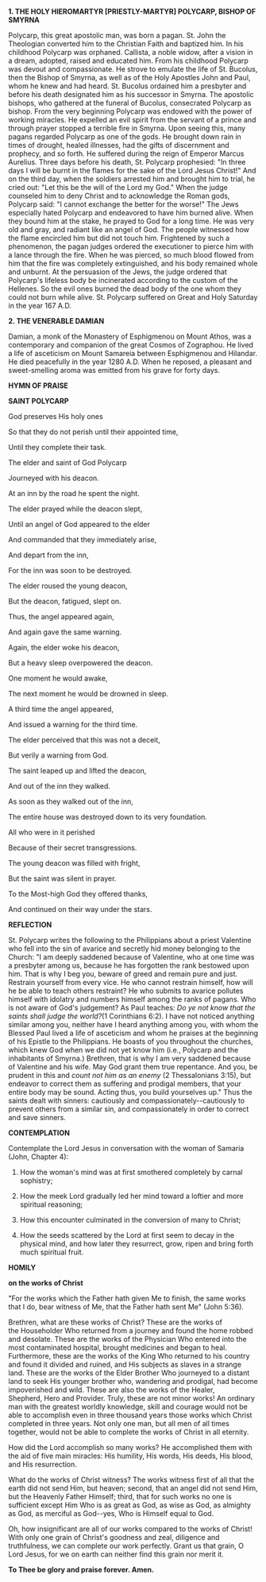
**1. THE HOLY HIEROMARTYR [PRIESTLY-MARTYR] POLYCARP, BISHOP OF SMYRNA**

Polycarp, this great apostolic man, was born a pagan. St. John the Theologian converted him to the Christian Faith and baptized him. In his childhood Polycarp was orphaned. Callista, a noble widow, after a vision in a dream, adopted, raised and educated him. From his childhood Polycarp was devout and compassionate. He strove to emulate the life of St. Bucolus, then the Bishop of Smyrna, as well as of the Holy Apostles John and Paul, whom he knew and had heard. St. Bucolus ordained him a presbyter and before his death designated him as his successor in Smyrna. The apostolic bishops, who gathered at the funeral of Bucolus, consecrated Polycarp as bishop. From the very beginning Polycarp was endowed with the power of working miracles. He expelled an evil spirit from the servant of a prince and through prayer stopped a terrible fire in Smyrna. Upon seeing this, many pagans regarded Polycarp as one of the gods. He brought down rain in times of drought, healed illnesses, had the gifts of discernment and prophecy, and so forth. He suffered during the reign of Emperor Marcus Aurelius. Three days before his death, St. Polycarp prophesied: "In three days I will be burnt in the flames for the sake of the Lord Jesus Christ!" And on the third day, when the soldiers arrested him and brought him to trial, he cried out: "Let this be the will of the Lord my God." When the judge counseled him to deny Christ and to acknowledge the Roman gods, Polycarp said: "I cannot exchange the better for the worse!" The Jews especially hated Polycarp and endeavored to have him burned alive. When they bound him at the stake, he prayed to God for a long time. He was very old and gray, and radiant like an angel of God. The people witnessed how the flame encircled him but did not touch him. Frightened by such a phenomenon, the pagan judges ordered the executioner to pierce him with a lance through the fire. When he was pierced, so much blood flowed from him that the fire was completely extinguished, and his body remained whole and unburnt. At the persuasion of the Jews, the judge ordered that Polycarp's lifeless body be incinerated according to the custom of the Hellenes. So the evil ones burned the dead body of the one whom they could not burn while alive. St. Polycarp suffered on Great and Holy Saturday in the year 167 A.D.

**2. THE VENERABLE DAMIAN**

Damian, a monk of the Monastery of Esphigmenou on Mount Athos, was a contemporary and companion of the great Cosmos of Zographou. He lived a life of asceticism on Mount Samareia between Esphigmenou and Hilandar. He died peacefully in the year 1280 A.D. When he reposed, a pleasant and sweet-smelling aroma was emitted from his grave for forty days.



**HYMN OF PRAISE**

**SAINT POLYCARP**

God preserves His holy ones

So that they do not perish until their appointed time,

Until they complete their task.

The elder and saint of God Polycarp

Journeyed with his deacon.

At an inn by the road he spent the night.

The elder prayed while the deacon slept,

Until an angel of God appeared to the elder

And commanded that they immediately arise,

And depart from the inn,

For the inn was soon to be destroyed.

The elder roused the young deacon,

But the deacon, fatigued, slept on.

Thus, the angel appeared again,

And again gave the same warning.

Again, the elder woke his deacon,

But a heavy sleep overpowered the deacon.

One moment he would awake,

The next moment he would be drowned in sleep.

A third time the angel appeared,

And issued a warning for the third time.

The elder perceived that this was not a deceit,

But verily a warning from God.

The saint leaped up and lifted the deacon,

And out of the inn they walked.

As soon as they walked out of the inn,

The entire house was destroyed down to its very foundation.

All who were in it perished

Because of their secret transgressions.

The young deacon was filled with fright,

But the saint was silent in prayer.

To the Most-high God they offered thanks,

And continued on their way under the stars.



**REFLECTION**

St. Polycarp writes the following to the Philippians about a priest Valentine who fell into the sin of avarice and secretly hid money belonging to the Church: "I am deeply saddened because of Valentine, who at one time was a presbyter among us, because he has forgotten the rank bestowed upon him. That is why I beg you, beware of greed and remain pure and just. Restrain yourself from every vice. He who cannot restrain himself, how will he be able to teach others restraint? He who submits to avarice pollutes himself with idolatry and numbers himself among the ranks of pagans. Who is not aware of God's judgement? As Paul teaches: *Do ye not know that the saints shall judge the world?*(1 Corinthians 6:2). I have not noticed anything similar among you, neither have I heard anything among you, with whom the Blessed Paul lived a life of asceticism and whom he praises at the beginning of his Epistle to the Philippians. He boasts of you throughout the churches, which knew God when we did not yet know him (i.e., Polycarp and the inhabitants of Smyrna.) Brethren, that is why I am very saddened because of Valentine and his wife. May God grant them true repentance. And you, be prudent in this and *count not him as an enemy* (2 Thessalonians 3:15), but endeavor to correct them as suffering and prodigal members, that your entire body may be sound. Acting thus, you build yourselves up." Thus the saints dealt with sinners: cautiously and compassionately--cautiously to prevent others from a similar sin, and compassionately in order to correct and save sinners.

**CONTEMPLATION**

Contemplate the Lord Jesus in conversation with the woman of Samaria (John, Chapter 4):

1.  How the woman's mind was at first smothered completely by carnal sophistry;

1.  How the meek Lord gradually led her mind toward a loftier and more spiritual reasoning;

1.  How this encounter culminated in the conversion of many to Christ;

1.  How the seeds scattered by the Lord at first seem to decay in the physical mind, and how later they resurrect, grow, ripen and bring forth much spiritual fruit.



**HOMILY**

**on the works of Christ**

"For the works which the Father hath given Me to finish, the same works that I do, bear witness of Me, that the Father hath sent Me" (John 5:36).

Brethren, what are these works of Christ? These are the works of the Householder Who returned from a journey and found the home robbed and desolate. These are the works of the Physician Who entered into the most contaminated hospital, brought medicines and began to heal. Furthermore, these are the works of the King Who returned to his country and found it divided and ruined, and His subjects as slaves in a strange land. These are the works of the Elder Brother Who journeyed to a distant land to seek His younger brother who, wandering and prodigal, had become impoverished and wild. These are also the works of the Healer, Shepherd, Hero and Provider. Truly, these are not minor works! An ordinary man with the greatest worldly knowledge, skill and courage would not be able to accomplish even in three thousand years those works which Christ completed in three years. Not only one man, but all men of all times together, would not be able to complete the works of Christ in all eternity.

How did the Lord accomplish so many works? He accomplished them with the aid of five main miracles: His humility, His words, His deeds, His blood, and His resurrection.

What do the works of Christ witness? The works witness first of all that the earth did not send Him, but heaven; second, that an angel did not send Him, but the Heavenly Father Himself; third, that for such works no one is sufficient except Him Who is as great as God, as wise as God, as almighty as God, as merciful as God--yes, Who is Himself equal to God.

Oh, how insignificant are all of our works compared to the works of Christ! With only one grain of Christ's goodness and zeal, diligence and truthfulness, we can complete our work perfectly. Grant us that grain, O Lord Jesus, for we on earth can neither find this grain nor merit it.

**To Thee be glory and praise forever. Amen.**

 
